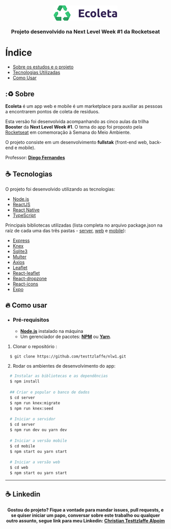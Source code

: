 <h3 align="center">
    <img alt="Logo" title="#logo" width="200px" src="/web/src/assets/logo.svg">
    <br><br>
    <b>Projeto desenvolvido na Next Level Week #1 da Rocketseat</b>  
    <br>
</h3>

# Índice

- [Sobre os estudos e o projeto](#sobre)
- [Tecnologias Utilizadas](#tecnologias)
- [Como Usar](#como-usar)

<a id="sobre"></a>

## ::recycle: Sobre

<strong>Ecoleta</strong> é um app web e mobile é um marketplace para auxiliar as pessoas a encontrarem pontos de coleta de resíduos.

Esta versão foi desenvolvida acompanhando as cinco aulas da trilha <strong>Booster</strong> da <strong>Next Level Week #1</strong>. O tema do app foi proposto pela [Rocketseat](https://rocketseat.com.br/) em comemoração à Semana do Meio Ambiente.

O projeto consiste em um desenvolvimento <strong>fullstak</strong> (front-end web, back-end e mobile).

Professor: **[Diego Fernandes](https://github.com/diego3g)**

<a id="tecnologias"></a>

## :coffee: Tecnologias

O projeto foi desenvolvido utilizando as tecnologias:

- [Node.js](https://nodejs.org/en/)
- [ReactJS](https://reactjs.org/)
- [React Native](https://reactnative.dev/)
- [TypeScript](https://www.typescriptlang.org/)

Principais bibliotecas utilizadas (lista completa no arquivo package.json na raíz de cada uma das três pastas - [server](), [web]() e [mobile]()):

- [Express]()
- [Knex]()
- [Sqlite3]()
- [Multer]()
- [Axios]()
- [Leaflet]()
- [React-leaflet]()
- [React-dropzone]()
- [React-icons]()
- [Expo]()

## :fire: Como usar

- ### **Pré-requisitos**

  - **[Node.js](https://nodejs.org/en/)** instalado na máquina
  - Um gerenciador de pacotes: **[NPM](https://www.npmjs.com/)** ou **[Yarn](https://yarnpkg.com/)**.

1. Clonar o repositório :

```sh
  $ git clone https://github.com/testtzlaffe/nlw1.git
```

2. Rodar os ambientes de desenvolvimento do app:

```sh
  # Instalar as bibliotecas e as dependências
  $ npm install

  ## Criar e popular o banco de dados
  $ cd server
  $ npm run knex:migrate
  $ npm run knex:seed

  # Iniciar o servidor
  $ cd server
  $ npm run dev ou yarn dev

  # Iniciar a versão mobile
  $ cd mobile
  $ npm start ou yarn start

  # Iniciar a versão web
  $ cd web
  $ npm start ou yarn start

```

---

## :coffee: Linkedin

<h4 align="center">
    Gostou do projeto? Fique a vontade para mandar issues, pull requests, e se quiser iniciar um papo, conversar sobre este trabalho ou qualquer outro assunto, segue link para meu Linkedin:  <a href="https://www.linkedin.com/in/christian-testtzlaffe-alpoim/" target="_blank">Christian Testtzlaffe Alpoim</a>
</h4>
